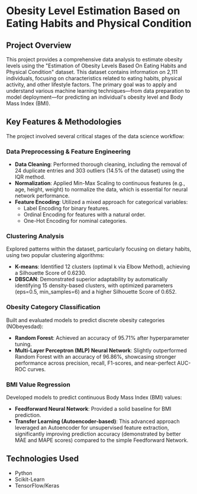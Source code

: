 # Obesity Level Estimation Based on Eating Habits and Physical Condition

## Project Overview  
This project provides a comprehensive data analysis to estimate obesity levels using the "Estimation of Obesity Levels Based On Eating Habits and Physical Condition" dataset. This dataset contains information on 2,111 individuals, focusing on characteristics related to eating habits, physical activity, and other lifestyle factors. The primary goal was to apply and understand various machine learning techniques—from data preparation to model deployment—for predicting an individual's obesity level and Body Mass Index (BMI).

## Key Features & Methodologies  
The project involved several critical stages of the data science workflow:

### Data Preprocessing & Feature Engineering  
- **Data Cleaning**: Performed thorough cleaning, including the removal of 24 duplicate entries and 303 outliers (14.5% of the dataset) using the IQR method.  
- **Normalization**: Applied Min-Max Scaling to continuous features (e.g., age, height, weight) to normalize the data, which is essential for neural network performance.  
- **Feature Encoding**: Utilized a mixed approach for categorical variables:  
  - Label Encoding for binary features.  
  - Ordinal Encoding for features with a natural order.  
  - One-Hot Encoding for nominal categories.  

### Clustering Analysis  
Explored patterns within the dataset, particularly focusing on dietary habits, using two popular clustering algorithms:  
- **K-means**: Identified 12 clusters (optimal k via Elbow Method), achieving a Silhouette Score of 0.6230.  
- **DBSCAN**: Demonstrated superior adaptability by automatically identifying 15 density-based clusters, with optimized parameters (eps=0.5, min_samples=6) and a higher Silhouette Score of 0.652.  

### Obesity Category Classification  
Built and evaluated models to predict discrete obesity categories (NObeyesdad):  
- **Random Forest**: Achieved an accuracy of 95.71% after hyperparameter tuning.  
- **Multi-Layer Perceptron (MLP) Neural Network**: Slightly outperformed Random Forest with an accuracy of 96.86%, showcasing stronger performance across precision, recall, F1-scores, and near-perfect AUC-ROC curves.  

### BMI Value Regression  
Developed models to predict continuous Body Mass Index (BMI) values:  
- **Feedforward Neural Network**: Provided a solid baseline for BMI prediction.  
- **Transfer Learning (Autoencoder-based)**: This advanced approach leveraged an Autoencoder for unsupervised feature extraction, significantly improving prediction accuracy (demonstrated by better MAE and MAPE scores) compared to the simple Feedforward Network.  

## Technologies Used  
- Python  
- Scikit-Learn  
- TensorFlow/Keras  
